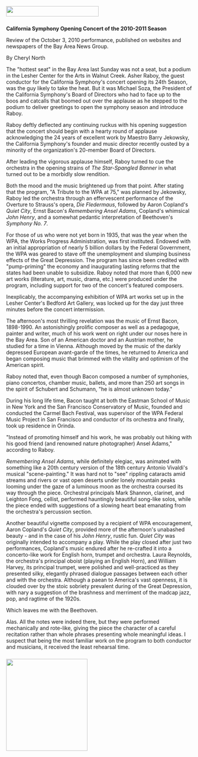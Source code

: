<!-- MAIN TABLE -->
<tr class="table_main" >
<td class="td_center" valign="top">

<img src="images/title_reviews.gif" width="250" height="28" vspace="10" /><br />




<b>California Symphony Opening Concert of the 2010-2011 Season</b>
<p></p>



Review of the October 3, 2010 performance, published on websites and newspapers of the Bay Area News Group.<p></p>


By Cheryl North
<p></p>

The "hottest seat" in the Bay Area last Sunday was not a seat, but a podium in the Lesher Center for the Arts in Walnut Creek.  Asher Raboy, the guest conductor for the California Symphony's concert opening its 24th Season, was the guy likely to take the heat.  But it was Michael Soza, the President of the California Symphony's Board of Directors who had to face up to the boos and catcalls that boomed out over the applause as he stepped to the podium to deliver greetings to open the symphony season and introduce Raboy. 
<p></p>
     Raboy deftly deflected any continuing ruckus with his opening suggestion that  the concert should begin with a hearty round of applause acknowledging  the 24 years of excellent work by Maestro Barry Jekowsky, the California Symphony's founder and music director recently ousted  by a minority of the organization's 20-member Board of Directors.
<p></p>  
     After leading the vigorous applause himself, Raboy turned to cue the orchestra in the opening strains of <i>The Star-Spangled Banner</i> in what turned out to be a morbidly slow rendition. 
<p></p>
    Both the mood and the music brightened up from that point.  After stating that the program,  "A Tribute to the WPA at 75," was planned by Jekowsky, Raboy led the orchestra through an effervescent performance of the Overture to Strauss's opera, <i>Die Fledermaus</i>, followed by Aaron Copland's <i>Quiet City</i>, Ernst Bacon's <i>Remembering Ansel Adams</i>, Copland's whimsical <i>John Henry</i>, and a somewhat pedantic interpretation of Beethoven's <i>Symphony No. 7</i>. 
<p></p> 
      For those of us who were not yet born in 1935,  that was the year when the WPA, the Works Progress Administration, was first instituted. Endowed with an initial appropriation of nearly 5 billion dollars by the Federal Government, the WPA was geared to stave off the unemployment and slumping business effects of the Great Depression. The program has since been credited with "pump-priming" the economy and inaugurating lasting reforms that the states had been unable to subsidize.  Raboy noted that more than 6,000 new art works (literature, art, music, drama, etc.) were produced under the program, including support for two of the concert's featured composers. 
<p></p>
     Inexplicably, the accompanying exhibition of WPA art works set up in the Lesher Center's Bedford Art Gallery, was locked up for the day just three minutes before the concert intermission. 
<p></p>
       The afternoon's most thrilling revelation was the music of Ernst Bacon, 1898-1990. An astonishingly prolific composer as well as a pedagogue, painter and writer, much of his work went on right under our noses here in the Bay Area. Son of an American doctor and an Austrian mother, he studied for a time in Vienna.  Although moved by the music of the darkly depressed European avant-garde of the times, he returned to America and began composing music that brimmed with the vitality and optimism of the American spirit.
<p></p> 
    Raboy noted that, even though Bacon composed  a number of symphonies, piano concertos, chamber music, ballets, and more than 250 art songs in the spirit of Schubert and Schumann,  "he is almost unknown today." 
<p></p>  
      During his long life time, Bacon taught at both the Eastman School of Music in New York and the San Francisco Conservatory of Music, founded and conducted the Carmel Bach Festival, was supervisor of the WPA Federal Music Project in San Francisco and conductor of its orchestra and finally, took up residence in Orinda. <p></p>
    "Instead of promoting himself and his work, he was probably out hiking with his good friend (and renowned nature photographer) Ansel Adams," according to Raboy. 
<p></p>  
    <i>Remembering Ansel Adams</i>, while definitely elegiac, was animated with something like a 20th century version of the 18th century Antonio Vivaldi's musical "scene-painting."  It was hard not to "see" rippling cataracts amid streams and rivers or vast open deserts under lonely mountain peaks looming under the gaze of a luminous moon as the orchestra coursed its way through the piece.  Orchestral principals Mark Shannon, clarinet, and Leighton Fong, cellist, performed hauntingly beautiful song-like solos, while the piece ended with suggestions of a slowing heart beat emanating from the orchestra's percussion section.
<p></p>
    Another beautiful vignette composed by a recipient of WPA encouragement, Aaron Copland's <i>Quiet City</i>, provided more of the afternoon's unabashed beauty - and in the case of his <i>John Henry</i>, rustic fun.  <i>Quiet City</i> was originally intended to accompany a play. While the play closed after just two performances, Copland's music endured  after he re-crafted it into a concerto-like work for English horn, trumpet and orchestra.  Laura Reynolds, the orchestra's principal oboist (playing an English Horn), and William Harvey, its principal trumpet, were polished and well-practiced as they presented silky, elegantly phrased dialogue passages between each other and with the orchestra. Although a paean to America's vast openness, it is clouded over by the stoic sobriety prevalent during of the Great Depression, with nary a suggestion of the brashness and merriment of the madcap jazz, pop, and ragtime of the 1920s.
<p></p> 
     Which leaves me with the Beethoven.
<p></p>
      Alas.  All the notes were indeed there, but they were performed mechanically and rote-like, giving the piece the character of a careful recitation rather than whole phrases presenting whole meaningful ideas.  I suspect that being the most familiar work on the program to both conductor and musicians, it received the least rehearsal time. <p></p>   
 


<!-- LEFT TO RIGHT CELL CHANGE -->
</td><td class="td_right">

<img src="images/logos_newspaper.gif" width="220" height="248" vspace="10" /><br />

<p></p>





</td></tr></table>
</td></tr></table>

<br /><br />


<img src="images/btn_articles_on.gif" height="1" width="1" />
<img src="images/btn_casestudies_on.gif" height="1" width="1" />
<img src="images/btn_cheryl_on.gif" height="1" width="1" />
<img src="images/btn_cheryl_p_on.gif" height="1" width="1" />
<img src="images/btn_clients_on.gif" height="1" width="1" />
<img src="images/btn_contact_on.gif" height="1" width="1" />
<img src="images/btn_history_on.gif" height="1" width="1" />
<img src="images/btn_home_on.gif" height="1" width="1" />
<img src="images/btn_interviews_on.gif" height="1" width="1" />
<img src="images/btn_resume_on.gif" height="1" width="1" />
<img src="images/btn_reviews_on.gif" height="1" width="1" />
<img src="images/btn_services_on.gif" height="1" width="1" />
<img src="images/btn_warner_on.gif" height="1" width="1" />
<img src="images/btn_warner_p_on.gif" height="1" width="1" />

<!-- EXTERNAL LINKS -->
<div style="position: absolute; top: -20px; left: -20px;">
<a href="http://www.dunningmarketing.com">.</a>
<a href="http://www.witnessamerica.com">.</a>
<a href="http://www.witnessamerica.com/camcorders">.</a>
<a href="http://www.ksql.com">.</a>
<a href="http://www.ascendaviation.com">.</a>
<a href="http://www.echovalleysupply.com">.</a>
<a href="http://www.northworks.net">.</a>
<a href="http://www.attainia.com">.</a>
<a href="http://www.briandunning.com">.</a>
</div>
<!-- END EXTERNAL LINKS -->

</body>
</html>
